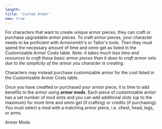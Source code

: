 ```yaml
---
length:
title: 'Custom Armor'
new: true
---
```


For characters that want to create unique armor pieces, they can craft or purchase upgradable armor pieces. To craft armor
pieces, your character needs to be proficient with Armorsmith's or Tailor's tools. Then they must spend the necessary
amount of time and omni-gel as listed in the Customizable Armor Costs table. _Note: it takes much less time and resources to craft
these basic armor pieces than it does to craft armor sets due to the simplicity of the armor you character is creating_.

Characters may instead purchase customizable armor for the cost listed in the Customizable Armor Costs table.

Once you have creafted or purchased your armor piece, it is time to add benefits to the armor using __armor mods__. Each
piece of customizable armor has a set number of mod slots and you can add additional slots (up to the maximum) for more
time and omni-gel (if crafting) or credits (if purchasing). You must select a mod with a matching armor piece, i.e. chest,
head, legs, or arms.

<ai-dialog title="Customizable Armor Costs" component="customizable-armor-costs"></ai-dialog>

<v-btn to="/phb/armor/mods" color="primary">Armor Mods</v-btn>